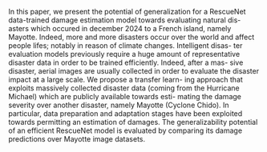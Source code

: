 In this paper, we present the potential of generalization for a RescueNet
data-trained damage estimation model towards evaluating natural dis-
asters which occured in december 2024 to a French island, namely
Mayotte. Indeed, more and more disasters occur over the world and
affect people lifes; notably in reason of climate changes. Intelligent disas-
ter evaluation models previously require a huge amount of representative
disaster data in order to be trained efficiently. Indeed, after a mas-
sive disaster, aerial images are usually collected in order to evaluate
the disaster impact at a large scale. We propose a transfer learn-
ing approach that exploits massively collected disaster data (coming
from the Hurricane Michael) which are publicly available towards esti-
mating the damage severity over another disaster, namely Mayotte
(Cyclone Chido). In particular, data preparation and adaptation stages
have been exploited towards permitting an estimation of damages. The
generalizability potential of an efficient RescueNet model is evaluated
by comparing its damage predictions over Mayotte image datasets.
